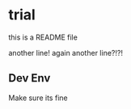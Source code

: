 # trial

this is a README file

another line!
again another line?!?!

## Dev Env

Make sure its fine

